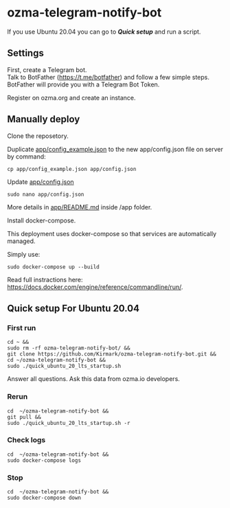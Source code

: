 # ozma-telegram-notify-bot

If you use Ubuntu 20.04 you can go to ***Quick setup*** and run a script.


## Settings

First, create a Telegram bot.  
Talk to BotFather (https://t.me/botfather) and follow a few simple steps.
BotFather will provide you with a Telegram Bot Token.

Register on ozma.org and create an instance.


## Manually deploy

Clone the reposetory.

Duplicate [app/config_example.json](app/config_example.json) to the new app/config.json file on server by command:

```shell
cp app/config_example.json app/config.json
```

Update [app/config.json](app/config.json)

```shell
sudo nano app/config.json
```

More details in [app/README.md](app/README.md) inside /app folder.

Install docker-compose. 

This deployment uses docker-compose so that services are automatically managed.

Simply use:
```shell
sudo docker-compose up --build
```

Read full instractions here: https://docs.docker.com/engine/reference/commandline/run/.


## Quick setup For Ubuntu 20.04

### First run

```shell
cd ~ &&
sudo rm -rf ozma-telegram-notify-bot/ &&
git clone https://github.com/Kirmark/ozma-telegram-notify-bot.git &&
cd ~/ozma-telegram-notify-bot &&
sudo ./quick_ubuntu_20_lts_startup.sh 
```

Answer all questions.
Ask this data from ozma.io developers.

### Rerun

```shell
cd  ~/ozma-telegram-notify-bot &&
git pull && 
sudo ./quick_ubuntu_20_lts_startup.sh -r 
```

### Check logs

```shell
cd  ~/ozma-telegram-notify-bot &&
sudo docker-compose logs
```

### Stop

```shell
cd  ~/ozma-telegram-notify-bot &&
sudo docker-compose down
```
